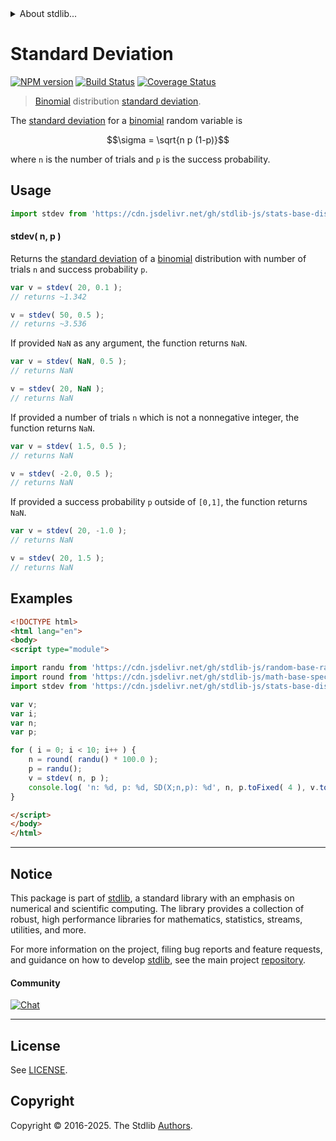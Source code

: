 <!--

@license Apache-2.0

Copyright (c) 2018 The Stdlib Authors.

Licensed under the Apache License, Version 2.0 (the "License");
you may not use this file except in compliance with the License.
You may obtain a copy of the License at

   http://www.apache.org/licenses/LICENSE-2.0

Unless required by applicable law or agreed to in writing, software
distributed under the License is distributed on an "AS IS" BASIS,
WITHOUT WARRANTIES OR CONDITIONS OF ANY KIND, either express or implied.
See the License for the specific language governing permissions and
limitations under the License.

-->


<details>
  <summary>
    About stdlib...
  </summary>
  <p>We believe in a future in which the web is a preferred environment for numerical computation. To help realize this future, we've built stdlib. stdlib is a standard library, with an emphasis on numerical and scientific computation, written in JavaScript (and C) for execution in browsers and in Node.js.</p>
  <p>The library is fully decomposable, being architected in such a way that you can swap out and mix and match APIs and functionality to cater to your exact preferences and use cases.</p>
  <p>When you use stdlib, you can be absolutely certain that you are using the most thorough, rigorous, well-written, studied, documented, tested, measured, and high-quality code out there.</p>
  <p>To join us in bringing numerical computing to the web, get started by checking us out on <a href="https://github.com/stdlib-js/stdlib">GitHub</a>, and please consider <a href="https://opencollective.com/stdlib">financially supporting stdlib</a>. We greatly appreciate your continued support!</p>
</details>

# Standard Deviation

[![NPM version][npm-image]][npm-url] [![Build Status][test-image]][test-url] [![Coverage Status][coverage-image]][coverage-url] <!-- [![dependencies][dependencies-image]][dependencies-url] -->

> [Binomial][binomial-distribution] distribution [standard deviation][stdev].

<!-- Section to include introductory text. Make sure to keep an empty line after the intro `section` element and another before the `/section` close. -->

<section class="intro">

The [standard deviation][stdev] for a [binomial][binomial-distribution] random variable is

<!-- <equation class="equation" label="eq:binomial_stdev" align="center" raw="\sigma = \sqrt{n p (1-p)}" alt="Standard deviation for a binomial distribution."> -->

```math
\sigma = \sqrt{n p (1-p)}
```

<!-- <div class="equation" align="center" data-raw-text="\sigma = \sqrt{n p (1-p)}" data-equation="eq:binomial_stdev">
    <img src="https://cdn.jsdelivr.net/gh/stdlib-js/stdlib@51534079fef45e990850102147e8945fb023d1d0/lib/node_modules/@stdlib/stats/base/dists/binomial/stdev/docs/img/equation_binomial_stdev.svg" alt="Standard deviation for a binomial distribution.">
    <br>
</div> -->

<!-- </equation> -->

where `n` is the number of trials and `p` is the success probability.

</section>

<!-- /.intro -->

<!-- Package usage documentation. -->



<section class="usage">

## Usage

```javascript
import stdev from 'https://cdn.jsdelivr.net/gh/stdlib-js/stats-base-dists-binomial-stdev@esm/index.mjs';
```

#### stdev( n, p )

Returns the [standard deviation][stdev] of a [binomial][binomial-distribution] distribution with number of trials `n` and success probability `p`.

```javascript
var v = stdev( 20, 0.1 );
// returns ~1.342

v = stdev( 50, 0.5 );
// returns ~3.536
```

If provided `NaN` as any argument, the function returns `NaN`.

```javascript
var v = stdev( NaN, 0.5 );
// returns NaN

v = stdev( 20, NaN );
// returns NaN
```

If provided a number of trials `n` which is not a nonnegative integer, the function returns `NaN`.

```javascript
var v = stdev( 1.5, 0.5 );
// returns NaN

v = stdev( -2.0, 0.5 );
// returns NaN
```

If provided a success probability `p` outside of `[0,1]`, the function returns `NaN`.

```javascript
var v = stdev( 20, -1.0 );
// returns NaN

v = stdev( 20, 1.5 );
// returns NaN
```

</section>

<!-- /.usage -->

<!-- Package usage notes. Make sure to keep an empty line after the `section` element and another before the `/section` close. -->

<section class="notes">

</section>

<!-- /.notes -->

<!-- Package usage examples. -->

<section class="examples">

## Examples

<!-- eslint no-undef: "error" -->

```html
<!DOCTYPE html>
<html lang="en">
<body>
<script type="module">

import randu from 'https://cdn.jsdelivr.net/gh/stdlib-js/random-base-randu@esm/index.mjs';
import round from 'https://cdn.jsdelivr.net/gh/stdlib-js/math-base-special-round@esm/index.mjs';
import stdev from 'https://cdn.jsdelivr.net/gh/stdlib-js/stats-base-dists-binomial-stdev@esm/index.mjs';

var v;
var i;
var n;
var p;

for ( i = 0; i < 10; i++ ) {
    n = round( randu() * 100.0 );
    p = randu();
    v = stdev( n, p );
    console.log( 'n: %d, p: %d, SD(X;n,p): %d', n, p.toFixed( 4 ), v.toFixed( 4 ) );
}

</script>
</body>
</html>
```

</section>

<!-- /.examples -->

<!-- Section to include cited references. If references are included, add a horizontal rule *before* the section. Make sure to keep an empty line after the `section` element and another before the `/section` close. -->

<section class="references">

</section>

<!-- /.references -->

<!-- Section for related `stdlib` packages. Do not manually edit this section, as it is automatically populated. -->

<section class="related">

</section>

<!-- /.related -->

<!-- Section for all links. Make sure to keep an empty line after the `section` element and another before the `/section` close. -->


<section class="main-repo" >

* * *

## Notice

This package is part of [stdlib][stdlib], a standard library with an emphasis on numerical and scientific computing. The library provides a collection of robust, high performance libraries for mathematics, statistics, streams, utilities, and more.

For more information on the project, filing bug reports and feature requests, and guidance on how to develop [stdlib][stdlib], see the main project [repository][stdlib].

#### Community

[![Chat][chat-image]][chat-url]

---

## License

See [LICENSE][stdlib-license].


## Copyright

Copyright &copy; 2016-2025. The Stdlib [Authors][stdlib-authors].

</section>

<!-- /.stdlib -->

<!-- Section for all links. Make sure to keep an empty line after the `section` element and another before the `/section` close. -->

<section class="links">

[npm-image]: http://img.shields.io/npm/v/@stdlib/stats-base-dists-binomial-stdev.svg
[npm-url]: https://npmjs.org/package/@stdlib/stats-base-dists-binomial-stdev

[test-image]: https://github.com/stdlib-js/stats-base-dists-binomial-stdev/actions/workflows/test.yml/badge.svg?branch=main
[test-url]: https://github.com/stdlib-js/stats-base-dists-binomial-stdev/actions/workflows/test.yml?query=branch:main

[coverage-image]: https://img.shields.io/codecov/c/github/stdlib-js/stats-base-dists-binomial-stdev/main.svg
[coverage-url]: https://codecov.io/github/stdlib-js/stats-base-dists-binomial-stdev?branch=main

<!--

[dependencies-image]: https://img.shields.io/david/stdlib-js/stats-base-dists-binomial-stdev.svg
[dependencies-url]: https://david-dm.org/stdlib-js/stats-base-dists-binomial-stdev/main

-->

[chat-image]: https://img.shields.io/gitter/room/stdlib-js/stdlib.svg
[chat-url]: https://app.gitter.im/#/room/#stdlib-js_stdlib:gitter.im

[stdlib]: https://github.com/stdlib-js/stdlib

[stdlib-authors]: https://github.com/stdlib-js/stdlib/graphs/contributors

[umd]: https://github.com/umdjs/umd
[es-module]: https://developer.mozilla.org/en-US/docs/Web/JavaScript/Guide/Modules

[deno-url]: https://github.com/stdlib-js/stats-base-dists-binomial-stdev/tree/deno
[deno-readme]: https://github.com/stdlib-js/stats-base-dists-binomial-stdev/blob/deno/README.md
[umd-url]: https://github.com/stdlib-js/stats-base-dists-binomial-stdev/tree/umd
[umd-readme]: https://github.com/stdlib-js/stats-base-dists-binomial-stdev/blob/umd/README.md
[esm-url]: https://github.com/stdlib-js/stats-base-dists-binomial-stdev/tree/esm
[esm-readme]: https://github.com/stdlib-js/stats-base-dists-binomial-stdev/blob/esm/README.md
[branches-url]: https://github.com/stdlib-js/stats-base-dists-binomial-stdev/blob/main/branches.md

[stdlib-license]: https://raw.githubusercontent.com/stdlib-js/stats-base-dists-binomial-stdev/main/LICENSE

[binomial-distribution]: https://en.wikipedia.org/wiki/Binomial_distribution

[stdev]: https://en.wikipedia.org/wiki/Standard_deviation

</section>

<!-- /.links -->
